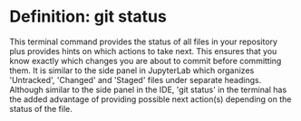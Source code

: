# Definition: git status

This terminal command provides the status of all files in your repository plus provides hints on which
actions to take next. This ensures that you know exactly which changes you are about to commit
before committing them. It is similar to the side panel in JupyterLab
which organizes 'Untracked', 'Changed' and 'Staged' files under separate headings. Although
similar to the side panel in the IDE, 'git status' in the terminal has the added 
advantage of providing possible next action(s) depending on the status of the file.
